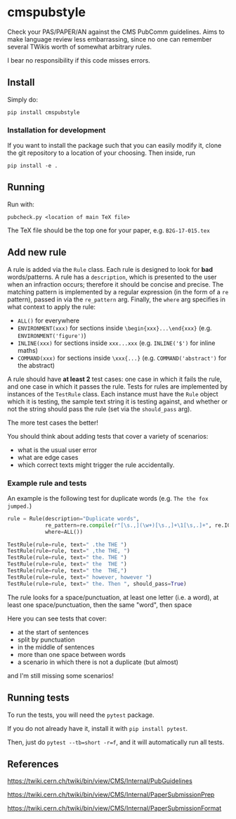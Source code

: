 # cmspubstyle

Check your PAS/PAPER/AN against the CMS PubComm guidelines.
Aims to make language review less embarrassing, since no one can remember several TWikis worth of somewhat arbitrary rules.

I bear no responsibility if this code misses errors.

## Install

Simply do:

```
pip install cmspubstyle
```

### Installation for development

If you want to install the package such that you can easily modify it, clone the git repository to a location of your choosing.
Then inside, run 

```
pip install -e .
```

## Running

Run with:

```
pubcheck.py <location of main TeX file>
```

The TeX file should be the top one for your paper, e.g. `B2G-17-015.tex`

## Add new rule

A rule is added via the `Rule` class.
Each rule is designed to look for **bad** words/patterns.
A rule has a `description`, which is presented to the user when an infraction occurs; therefore it should be concise and precise.
The matching pattern is implemented by a regular expression (in the form of a `re` pattern), passed in via the `re_pattern` arg.
Finally, the `where` arg specifies in what context to apply the rule: 

- `ALL()` for everywhere
- `ENVIRONMENT(xxx)` for sections inside `\begin{xxx}...\end{xxx}` (e.g. `ENVIRONMENT('figure')`)
- `INLINE(xxx)` for sections inside `xxx...xxx` (e.g. `INLINE('$')` for inline maths)
- `COMMAND(xxx)` for sections inside `\xxx{...}` (e.g. `COMMAND('abstract')` for the abstract)

A rule should have **at least 2** test cases: one case in which it fails the rule, and one case in which it passes the rule.
Tests for rules are implemented by instances of the `TestRule` class.
Each instance must have the `Rule` object which it is testing, the sample text string it is testing against, and whether or not the string should pass the rule (set via the `should_pass` arg).

The more test cases the better!

You should think about adding tests that cover a variety of scenarios: 

- what is the usual user error
- what are edge cases
- which correct texts might trigger the rule accidentally.

### Example rule and tests

An example is the following test for duplicate words (e.g. `The the fox jumped.`)

```python
rule = Rule(description="Duplicate words",
            re_pattern=re.compile(r"[\s.,](\w+)[\s.,]+\1[\s,.]+", re.IGNORECASE),
            where=ALL())

TestRule(rule=rule, text=" .the THE ")
TestRule(rule=rule, text=" ,the THE, ")
TestRule(rule=rule, text=" the. THE ")
TestRule(rule=rule, text=" the  THE ")
TestRule(rule=rule, text=" the  THE,")
TestRule(rule=rule, text=" however, however ")
TestRule(rule=rule, text=" the. Then ", should_pass=True)
```

The rule looks for a space/punctuation, at least one letter (i.e. a word), at least one space/punctuation, then the same "word", then space

Here you can see tests that cover:

- at the start of sentences
- split by punctuation
- in the middle of sentences
- more than one space between words
- a scenario in which there is not a duplicate (but almost)

and I'm still missing some scenarios!

## Running tests

To run the tests, you will need the `pytest` package.

If you do not already have it, install it with `pip install pytest`.

Then, just do `pytest --tb=short -r=f`, and it will automatically run all tests.

## References

https://twiki.cern.ch/twiki/bin/view/CMS/Internal/PubGuidelines

https://twiki.cern.ch/twiki/bin/view/CMS/Internal/PaperSubmissionPrep

https://twiki.cern.ch/twiki/bin/view/CMS/Internal/PaperSubmissionFormat
